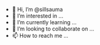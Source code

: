 - 👋 Hi, I’m @sillsauma
- 👀 I’m interested in ...
- 🌱 I’m currently learning ...
- 💞️ I’m looking to collaborate on ...
- 📫 How to reach me ...

<!---
sillsauma/sillsauma is a ✨ special ✨ repository because its `README.md` (this file) appears on your GitHub profile.
You can click the Preview link to take a look at your changes.
--->
